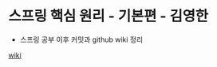 # 스프링 핵심 원리 - 기본편 - 김영한
- 스프링 공부 이후 커밋과 github wiki 정리

[wiki](https://github.com/ued123/springprac/wiki,"wiki")
